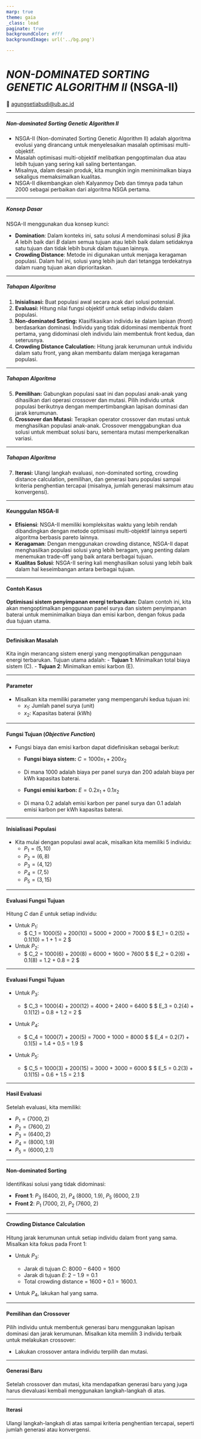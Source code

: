```yaml
---
marp: true
theme: gaia
_class: lead
paginate: true
backgroundColor: #fff
backgroundImage: url('../bg.png')

---
```


# _NON-DOMINATED SORTING GENETIC ALGORITHM II_ (NSGA-II)

📧 agungsetiabudi@ub.ac.id

---

##### _Non-dominated Sorting Genetic Algorithm II_
- NSGA-II (Non-dominated Sorting Genetic Algorithm II) adalah algoritma evolusi yang dirancang untuk menyelesaikan masalah optimisasi multi-objektif.
- Masalah optimisasi multi-objektif melibatkan pengoptimalan dua atau lebih tujuan yang sering kali saling bertentangan.
- Misalnya, dalam desain produk, kita mungkin ingin meminimalkan biaya sekaligus memaksimalkan kualitas.
- NSGA-II dikembangkan oleh Kalyanmoy Deb dan timnya pada tahun 2000 sebagai perbaikan dari algoritma NSGA pertama.

---
##### Konsep Dasar
NSGA-II menggunakan dua konsep kunci:
- **Domination**: Dalam konteks ini, satu solusi $A$ mendominasi solusi $B$ jika $A$ lebih baik dari $B$ dalam semua tujuan atau lebih baik dalam setidaknya satu tujuan dan tidak lebih buruk dalam tujuan lainnya.
- **Crowding Distance**: Metode ini digunakan untuk menjaga keragaman populasi. Dalam hal ini, solusi yang lebih jauh dari tetangga terdekatnya dalam ruang tujuan akan diprioritaskan.

---
##### Tahapan Algoritma
1. **Inisialisasi:** Buat populasi awal secara acak dari solusi potensial.
2. **Evaluasi:** Hitung nilai fungsi objektif untuk setiap individu dalam populasi.
3. **Non-dominated Sorting:** Klasifikasikan individu ke dalam lapisan (front) berdasarkan dominasi. Individu yang tidak didominasi membentuk front pertama, yang didominasi oleh individu lain membentuk front kedua, dan seterusnya.
4. **Crowding Distance Calculation:** Hitung jarak kerumunan untuk individu dalam satu front, yang akan membantu dalam menjaga keragaman populasi.

---
##### Tahapan Algoritma
5. **Pemilihan:** Gabungkan populasi saat ini dan populasi anak-anak yang dihasilkan dari operasi crossover dan mutasi. Pilih individu untuk populasi berikutnya dengan mempertimbangkan lapisan dominasi dan jarak kerumunan.
6. **Crossover dan Mutasi:** Terapkan operator crossover dan mutasi untuk menghasilkan populasi anak-anak. Crossover menggabungkan dua solusi untuk membuat solusi baru, sementara mutasi memperkenalkan variasi.

---
##### Tahapan Algoritma
7. **Iterasi:** Ulangi langkah evaluasi, non-dominated sorting, crowding distance calculation, pemilihan, dan generasi baru populasi sampai kriteria penghentian tercapai (misalnya, jumlah generasi maksimum atau konvergensi).

---
#### Keunggulan NSGA-II
- **Efisiensi**: NSGA-II memiliki kompleksitas waktu yang lebih rendah dibandingkan dengan metode optimisasi multi-objektif lainnya seperti algoritma berbasis pareto lainnya.
- **Keragaman**: Dengan menggunakan crowding distance, NSGA-II dapat menghasilkan populasi solusi yang lebih beragam, yang penting dalam menemukan trade-off yang baik antara berbagai tujuan.
- **Kualitas Solusi**: NSGA-II sering kali menghasilkan solusi yang lebih baik dalam hal keseimbangan antara berbagai tujuan.

---
#### Contoh Kasus
**Optimisasi sistem penyimpanan energi terbarukan:** Dalam contoh ini, kita akan mengoptimalkan penggunaan panel surya dan sistem penyimpanan baterai untuk meminimalkan biaya dan emisi karbon, dengan fokus pada dua tujuan utama.

---
#### Definisikan Masalah
Kita ingin merancang sistem energi yang mengoptimalkan penggunaan energi terbarukan. Tujuan utama adalah:
    - **Tujuan 1**: Minimalkan total biaya sistem (C).
    - **Tujuan 2**: Minimalkan emisi karbon (E).

---
#### Parameter
- Misalkan kita memiliki parameter yang mempengaruhi kedua tujuan ini:
    - $x_1$: Jumlah panel surya (unit)
    - $x_2$: Kapasitas baterai (kWh)

---
#### Fungsi Tujuan (_Objective Function_)
- Fungsi biaya dan emisi karbon dapat didefinisikan sebagai berikut:
    - **Fungsi biaya sistem:**
    $C = 1000x_1 + 200x_2$
    - Di mana $1000$ adalah biaya per panel surya dan $200$ adalah biaya per kWh kapasitas baterai.

    - **Fungsi emisi karbon:**
    $E = 0.2x_1 + 0.1x_2$
    - Di mana $0.2$ adalah emisi karbon per panel surya dan $0.1$ adalah emisi karbon per kWh kapasitas baterai.

---
#### Inisialisasi Populasi
- Kita mulai dengan populasi awal acak, misalkan kita memiliki 5 individu:
    - $P_1 = (5, 10)$
    - $P_2 = (6, 8)$
    - $P_3 = (4, 12)$
    - $P_4 = (7, 5)$
    - $P_5 = (3, 15)$

---
#### Evaluasi Fungsi Tujuan
Hitung $C$ dan $E$ untuk setiap individu:
- Untuk $P_1$:
    - $
    C_1 = 1000(5) + 200(10) = 5000 + 2000 = 7000
    $
    $
    E_1 = 0.2(5) + 0.1(10) = 1 + 1 = 2
    $
- Untuk $P_2$:
    - $
    C_2 = 1000(6) + 200(8) = 6000 + 1600 = 7600
    $
    $
    E_2 = 0.2(6) + 0.1(8) = 1.2 + 0.8 = 2
    $
---
#### Evaluasi Fungsi Tujuan
- Untuk $P_3$:
    - $
    C_3 = 1000(4) + 200(12) = 4000 + 2400 = 6400
    $
    $
    E_3 = 0.2(4) + 0.1(12) = 0.8 + 1.2 = 2
    $

- Untuk $P_4$:
    - $
    C_4 = 1000(7) + 200(5) = 7000 + 1000 = 8000
    $
    $
    E_4 = 0.2(7) + 0.1(5) = 1.4 + 0.5 = 1.9
    $

- Untuk $P_5$:
    - $
    C_5 = 1000(3) + 200(15) = 3000 + 3000 = 6000
    $
    $
    E_5 = 0.2(3) + 0.1(15) = 0.6 + 1.5 = 2.1
    $

---
#### Hasil Evaluasi
Setelah evaluasi, kita memiliki:
- $P_1 = (7000, 2)$
- $P_2 = (7600, 2)$
- $P_3 = (6400, 2)$
- $P_4 = (8000, 1.9)$
- $P_5 = (6000, 2.1)$

---
#### Non-dominated Sorting
Identifikasi solusi yang tidak didominasi:
- **Front 1**: $P_3$ (6400, 2), $P_4$ (8000, 1.9), $P_5$ (6000, 2.1)
- **Front 2**: $P_1$ (7000, 2), $P_2$ (7600, 2)

---
#### Crowding Distance Calculation
Hitung jarak kerumunan untuk setiap individu dalam front yang sama. Misalkan kita fokus pada Front 1:
- Untuk $P_3$:
  - Jarak di tujuan $C$: $8000 - 6400 = 1600$
  - Jarak di tujuan $E$: $2 - 1.9 = 0.1$
  - Total crowding distance = $1600 + 0.1 = 1600.1$.

- Untuk $P_4$, lakukan hal yang sama.

---
#### Pemilihan dan Crossover
Pilih individu untuk membentuk generasi baru menggunakan lapisan dominasi dan jarak kerumunan. Misalkan kita memilih 3 individu terbaik untuk melakukan crossover:
- Lakukan crossover antara individu terpilih dan mutasi.

---
#### Generasi Baru
Setelah crossover dan mutasi, kita mendapatkan generasi baru yang juga harus dievaluasi kembali menggunakan langkah-langkah di atas.

---
#### Iterasi
Ulangi langkah-langkah di atas sampai kriteria penghentian tercapai, seperti jumlah generasi atau konvergensi.
